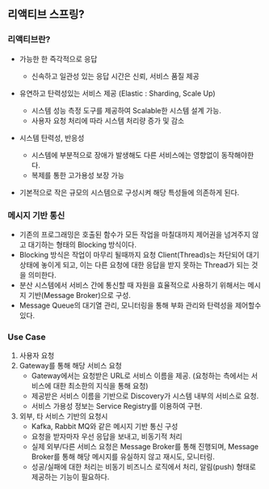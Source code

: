## 리액티브 스프링?

### 리액티브란?

- 가능한 한 즉각적으로 응답
    - 신속하고 일관성 있는 응답 시간은 신뢰, 서비스 품질 제공
- 유연하고 탄력성있는 서비스 제공 (Elastic : Sharding, Scale Up)
    - 시스템 성능 측정 도구를 제공하여 Scalable한 시스템 설계 가능.
    - 사용자 요청 처리에 따라 시스템 처리량 증가 및 감소
- 시스템 탄력성, 반응성
    - 시스템에 부분적으로 장애가 발생해도 다른 서비스에는 영향없이 동작해야한다.
    - 복제를 통한 고가용성 보장 가능

- 기본적으로 작은 규모의 시스템으로 구성시켜 해당 특성들에 의존하게 된다.

### 메시지 기반 통신

- 기존의 프로그래밍은 호출된 함수가 모든 작업을 마칠대까지 제어권을 넘겨주지 않고 대기하는 형태의 Blocking 방식이다.
- Blocking 방식은 작업이 마무리 될때까지 요청 Client(Thread)s는 차단되어 대기 상태에 놓이게 되고, 이는 다른 요청에 대한 응답을 받지 못하는 Thread가 되는 것을 의미한다.
- 분산 시스템에서 서비스 간에 통신할 때 자원을 효율적으로 사용하기 위해서는 메시지 기반(Message Broker)으로 구성.
- Message Queue의 대기열 관리, 모니터링을 통해 부화 관리와 탄력성을 제어할수 있다.

### Use Case
1. 사용자 요청
2. Gateway를 통해 해당 서비스 요청
    - Gateway에서는 요청받은 URL로 서비스 이름을 제공. (요청하는 측에서는 서비스에 대한 최소한의 지식을 통해 요청)
    - 제공받은 서비스 이름을 기반으로 Discovery가 시스템 내부의 서비스로 요청.
    - 서비스 가용성 정보는 Service Registry를 이용하여 구현.
3. 외부, 타 서비스 기반의 요청시
    - Kafka, Rabbit MQ와 같은 메시지 기반 통신 구성
    - 요청을 받자마자 우선 응답을 보내고, 비동기적 처리
    - 실제 외부/다른 서비스 요청은 Message Broker를 통해 진행되며, Message Broker를 통해 해당 메시지를 유실하지 않고 재시도, 모니터링.
    - 성공/실패에 대한 처리는 비동기 비즈니스 로직에서 처리, 알림(push) 형태로 제공하는 기능이 필요하다.